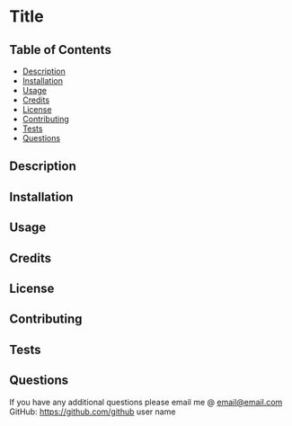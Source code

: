 # Title

<!-- License badge -->

## Table of Contents

* [Description](#description)
* [Installation](#installation)
* [Usage](#usage)
* [Credits](#credits)
* [License](#license)
* [Contributing](#contributing)
* [Tests](#tests)
* [Questions](#questions)


## Description

## Installation

## Usage

## Credits

## License

## Contributing

## Tests

## Questions

If you have any additional questions please email me @ email@email.com
GitHub: https://github.com/github user name
